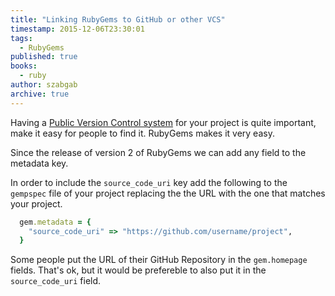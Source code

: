 ```yaml
---
title: "Linking RubyGems to GitHub or other VCS"
timestamp: 2015-12-06T23:30:01
tags:
  - RubyGems
published: true
books:
  - ruby
author: szabgab
archive: true
---
```



Having a [Public Version Control system](/public-version-control-for-open-source-projects) for your project is 
quite important, make it easy for people to find it. RubyGems makes it very easy.


Since the release of version 2 of RubyGems we can add any field to the metadata key.

In order to include the `source_code_uri` key add the following to the `gempspec` file of your project
replacing the the URL with the one that matches your project.

```ruby
  gem.metadata = {
    "source_code_uri" => "https://github.com/username/project",
  }
```

Some people put the URL of their GitHub Repository in the `gem.homepage` fields.
That's ok, but it would be prefereble to also put it in the `source_code_uri` field.


